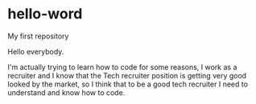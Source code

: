 # hello-word
My first repository

Hello everybody.

I'm actually trying to learn how to code for some reasons, I work as a  recruiter and I know that the Tech recruiter position is getting very good looked by the market, so I think that to be a good tech recruiter I need to understand and know how to code. 
